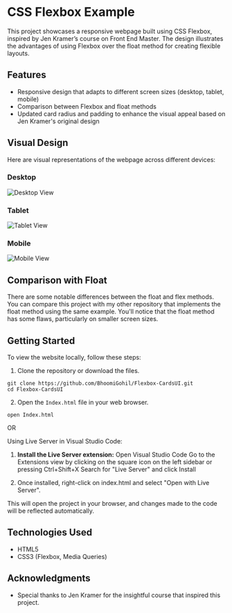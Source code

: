 # CSS Flexbox Example

This project showcases a responsive webpage built using CSS Flexbox, inspired by Jen Kramer’s course on Front End Master. The design illustrates the advantages of using Flexbox over the float method for creating flexible layouts.

## Features

- Responsive design that adapts to different screen sizes (desktop, tablet, mobile)
- Comparison between Flexbox and float methods
- Updated card radius and padding to enhance the visual appeal based on Jen Kramer's original design

## Visual Design

Here are visual representations of the webpage across different devices:

### Desktop

![Desktop View](desktop.png)

### Tablet

![Tablet View](tablet.png)

### Mobile

![Mobile View](mobile.png)

## Comparison with Float

There are some notable differences between the float and flex methods. You can compare this project with my other repository that implements the float method using the same example. You'll notice that the float method has some flaws, particularly on smaller screen sizes.

## Getting Started

To view the website locally, follow these steps:

1. Clone the repository or download the files.

```
git clone https://github.com/BhoomiGohil/Flexbox-CardsUI.git
cd Flexbox-CardsUI
```

2. Open the `Index.html` file in your web browser.

```
open Index.html
```

OR

Using Live Server in Visual Studio Code:

1. **Install the Live Server extension:**
   Open Visual Studio Code Go to the Extensions view by clicking on the square icon on the left sidebar or pressing Ctrl+Shift+X Search for "Live Server" and click Install

2. Once installed, right-click on index.html and select "Open with Live Server".

This will open the project in your browser, and changes made to the code will be reflected automatically.

## Technologies Used

- HTML5
- CSS3 (Flexbox, Media Queries)

## Acknowledgments

- Special thanks to Jen Kramer for the insightful course that inspired this project.
